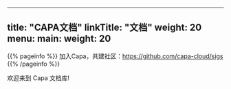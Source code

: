 
---
title: "CAPA文档"
linkTitle: "文档"
weight: 20
menu:
  main:
    weight: 20
---


{{% pageinfo %}}
加入Capa，共建社区：https://github.com/capa-cloud/sigs
{{% /pageinfo %}}


欢迎来到 Capa 文档库!
